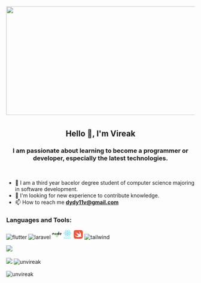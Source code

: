 <h1 align="center"><img  src="https://i.imgur.com/4wKci75.gif" height="290"  width="3000"></h1>

<h2 align="center">Hello 👋, I'm Vireak</h2> 
<h3 align="center">I am passionate about learning to become a programmer or developer, especially the latest technologies.</h3>

<p align="left"> <a href="https://twitter.com/" target="blank"><img src="https://img.shields.io/twitter/follow/?logo=twitter&style=for-the-badge" alt="" /></a> </p>

- 🌱 I am a third year bacelor degree student of computer science majoring in software development.
- 🔭 I'm looking for new experience to contribute knowledge.
- 📫 How to reach me **dydy11v@gmail.com**

<!--<h3 align="left">Connect with me:</h3>
<p align="left">
<a href="https://linkedin.com/in/www.linkedin.com/in/un-vreak-58a651260" target="blank"><img align="center" src="https://raw.githubusercontent.com/rahuldkjain/github-profile-readme-generator/master/src/images/icons/Social/linked-in-alt.svg" alt="www.linkedin.com/in/un-vreak-58a651260" height="20" width="30" /></a>
<a href="https://fb.com/https://www.facebook.com/vii.pro.73/" target="blank"><img align="center" src="https://raw.githubusercontent.com/rahuldkjain/github-profile-readme-generator/master/src/images/icons/Social/facebook.svg" alt="https://www.facebook.com/vii.pro.73/" height="20" width="30" /></a>
<a href="https://instagram.com/pailevpailev" target="blank"><img align="center" src="https://raw.githubusercontent.com/rahuldkjain/github-profile-readme-generator/master/src/images/icons/Social/instagram.svg" alt="pailevpailev" height="20" width="30" /></a>
<a href="https://discord.gg/https://discord.gg/PDWA35ZM" target="blank"><img align="center" src="https://raw.githubusercontent.com/rahuldkjain/github-profile-readme-generator/master/src/images/icons/Social/discord.svg" alt="https://discord.gg/PDWA35ZM" height="20" width="30" /></a>
</p>-->
<h3 align="left">Languages and Tools:</h3>
<p align="left">
  <a> <img   src="https://www.vectorlogo.zone/logos/flutterio/flutterio-icon.svg" alt="flutter" width="25" height="25"/> </a>
  <a > <img  src="https://upload.wikimedia.org/wikipedia/commons/thumb/9/9a/Laravel.svg/800px-Laravel.svg.png" alt="laravel" width="25" height="25"/> </a>
  <a > <img src="https://raw.githubusercontent.com/devicons/devicon/master/icons/nodejs/nodejs-original-wordmark.svg" alt="nodejs" width="25" height="25"/> </a>
  <a> <img src="https://raw.githubusercontent.com/devicons/devicon/master/icons/react/react-original-wordmark.svg" alt="react" width="25" height="25"/> </a>
  <a > <img src="https://raw.githubusercontent.com/devicons/devicon/master/icons/swift/swift-original.svg" alt="swift" width="25" height="25"/> </a>
  <a> <img src="https://www.vectorlogo.zone/logos/tailwindcss/tailwindcss-icon.svg" alt="tailwind" width="25" height="25"/> </a> </p>

<!--<p><img align="left" src="https://github-readme-stats.vercel.app/api/top-langs?username=unvireak&show_icons=true&locale=en&layout=compact" alt="unvireak" /><p>-->
<p><img src="https://komarev.com/ghpvc/?username=unvireak&style=flat-square"/></p>
<p> <img align="left" src="https://github-readme-stats.vercel.app/api/top-langs/?username=unvireak" /><p>
<p>&nbsp;<img align="center" src="https://github-readme-stats.vercel.app/api?username=unvireak&show_icons=true&locale=en" alt="unvireak" /></p>

<p><img align="center" src="https://github-readme-streak-stats.herokuapp.com/?user=unvireak&" alt="unvireak" /></p>

